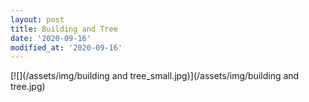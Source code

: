 ```yaml
---
layout: post
title: Building and Tree
date: '2020-09-16'
modified_at: '2020-09-16'
---
```


[![](/assets/img/building and tree_small.jpg)](/assets/img/building and tree.jpg)
